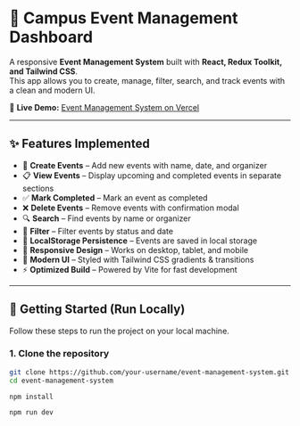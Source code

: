 # 🎉 Campus Event Management Dashboard

A responsive **Event Management System** built with **React, Redux Toolkit, and Tailwind CSS**.  
This app allows you to create, manage, filter, search, and track events with a clean and modern UI.

🔗 **Live Demo:** [Event Management System on Vercel](https://event-management-system-seven-omega.vercel.app/)

---

## ✨ Features Implemented

- 📅 **Create Events** – Add new events with name, date, and organizer  
- 📋 **View Events** – Display upcoming and completed events in separate sections  
- ✅ **Mark Completed** – Mark an event as completed  
- ❌ **Delete Events** – Remove events with confirmation modal  
- 🔍 **Search** – Find events by name or organizer  
- 🎯 **Filter** – Filter events by status and date  
- 💾 **LocalStorage Persistence** – Events are saved in local storage  
- 📱 **Responsive Design** – Works on desktop, tablet, and mobile  
- 🎨 **Modern UI** – Styled with Tailwind CSS gradients & transitions  
- ⚡ **Optimized Build** – Powered by Vite for fast development  

---

## 🚀 Getting Started (Run Locally)

Follow these steps to run the project on your local machine.

### 1. Clone the repository
```bash
git clone https://github.com/your-username/event-management-system.git
cd event-management-system
```
```bash
npm install
```
```bash
npm run dev
```
